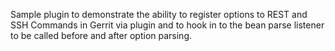 Sample plugin to demonstrate the ability to register options to REST and SSH Commands in Gerrit via plugin and to hook in to the bean parse listener to be called before and after option parsing.
